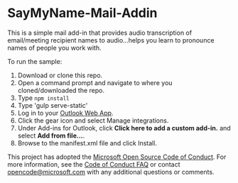 # SayMyName-Mail-Addin
This is a simple mail add-in that provides audio transcription of email/meeting recipient names to audio...helps you learn to pronounce names of people you work with.

To run the sample:

1. Download or clone this repo.
2. Open a command prompt and navigate to where you cloned/downloaded the repo.
3. Type `npm install`
4. Type 'gulp serve-static'
5. Log in to your [Outlook Web App](https://outlook.office.com/owa/).
6. Click the gear icon and select Manage integrations.
7. Under Add-ins for Outlook, click **Click here to add a custom add-in.** and select **Add from file...**.
8. Browse to the manifest.xml file and click Install.


This project has adopted the [Microsoft Open Source Code of Conduct](https://opensource.microsoft.com/codeofconduct/). For more information, see the [Code of Conduct FAQ](https://opensource.microsoft.com/codeofconduct/faq/) or contact [opencode@microsoft.com](mailto:opencode@microsoft.com) with any additional questions or comments.
